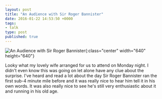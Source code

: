 ```yaml
---
layout: post
title: "An Audience with Sir Roger Bannister"
date: 2016-01-22 14:53:50 +0000
tags:
- talk
type: post
published: true
---
```


![An Audience with Sir Roger Bannister](https://scontent-lhr3-1.cdninstagram.com/hphotos-xpt1/t51.2885-15/e35/12568105_551636644987788_731928384_n.jpg){:class="center" width="640" height="640"}

Looky what my lovely wife arranged for us to attend on Monday night.  I didn't even know this was going on let alone have any clue about the surprise.  I've heard and read a lot about the day Sir Roger Bannister ran the first sub-4 minute mile before and it was really nice to hear him tell it in his own words.  It was also really nice to see he's still very enthusiastic about it and running in his old age.
